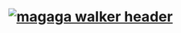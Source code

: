 # [![magaga walker header](https://raw.githubusercontent.com/alaminmagaga/alaminmagaga/a5.jpg)](https://waylonwalker.com)
<p>
 
</p>
